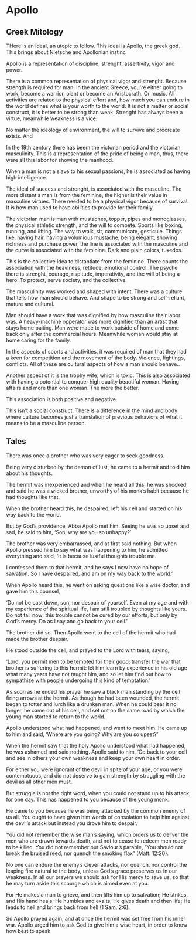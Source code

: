 # Apollo


## Greek Mitology

THere is an ideal, an utopic to follow. This ideal is Apollo, the greek god. This brings about Nietsche and Apollonian instinc

Apollo is a representation of discipline, strenght, assertivity, vigor and power.

There is a common representation of physical vigor and strenght. Because strength is required for man. In the ancient Greece, you're either going to work, become a warrior, plant or become an Aristocrath. Or music. All activities are related to the physical effort and, how much you can endure in the world defines what is your worth to the world. It is not a matter or social construct, it is better to be strong than weak. Strenght has always been a virtue, meanwhile weakness is a vice.

No matter the ideology of environment, the will to survive and procreate exists. And 

In the 19th century there has beem the victorian period and the victorian masculinity. This is a representation of the pride of being a man, thus, there were all this labor for showing the manhood. 

When a man is not a slave to his sexual passions, he is associated as having high intelligence. 

The ideal of success and strenght, is associated with the masculine. The more distant a man is from the feminine, the higher is their value in masculine virtues. There needed to be a physical vigor because of survival. It is how man used to have abilities to provide for their family. 

The victorian man is man with mustaches, topper, pipes and monoglasses, the physical athletic strength, and the will to compete. Sports like boxing, running, and lifting. The way to walk, sit, communicate, gesticule. Things like, having hair, having a volumious mustache, being elegant, showing richness and purchase power, the line is associated with the masculine and the curve is associated with the feminine. Dark and plain colors, tuxedos.

This is the collective idea to distantiate from the feminine. There counts the association with the heaviness, retitude, emotional control. The psyche there is strenght, courage, rispitude, imperativity, and the will of being a hero. To protect, serve society, and the collective. 

The masculinity was worked and shaped with intent. There was a culture that tells how man should behave. And shape to be strong and self-reliant, mature and cultural.


Man should have a work that was dignified by how masculine their labor was. A heavy-machine opperator was more dignified than an artist that stays home paiting. Man were made to work outside of home and come back only after the commercial hours. Meanwhile woman would stay at home caring for the family. 

In the aspects of sports and activities, it was required of man that they had a keen for competition and the movement of the body. Violence, fightings, conflicts. All of these are cultural aspects of how a man should behave..

Another aspect of it is the trophy wife, which is toxic. This is also associated with having a potential to conquer high quality beautiful woman. Having affairs and more than one woman. The more the better. 

This association is both positive and negative. 

This isn't a social construct. There is a difference in the mind and body where culture becomes just a translation of previous behaviors of what it means to be a masculine person.





## Tales

There was once a brother who was very eager to seek goodness. 

Being very disturbed by the demon of lust, he came to a hermit and told him about his thoughts. 

The hermit was inexperienced and when he heard all this, he was shocked, and said he was a wicked brother, unworthy of his monk’s habit because he had thoughts like that.

When the brother heard this, he despaired, left his cell and started on his way back to the world. 

But by God’s providence, Abba Apollo met him. Seeing he was so upset and sad, he said to him, ‘Son, why are you so unhappy?’ 

The brother was very embarrassed, and at first said nothing. But when Apollo pressed him to say what was happening to him, he admitted everything and said, ‘It is because lustful thoughts trouble me. 

I confessed them to that hermit, and he says I now have no hope of salvation. So I have despaired, and am on my way back to the world.’

When Apollo heard this, he went on asking questions like a wise doctor, and gave him this counsel, 

‘Do not be cast down, son, nor despair of yourself. Even at my age and with my experience of the spiritual life, I am still troubled by thoughts like yours. Do not fail now; this trouble cannot be cured by our efforts, but only by God’s mercy. Do as I say and go back to your cell.’

The brother did so. Then Apollo went to the cell of the hermit who had made the brother despair. 

He stood outside the cell, and prayed to the Lord with tears, saying, 

‘Lord, you permit men to be tempted for their good; transfer the war that brother is suffering to this hermit: let him learn by experience in his old age what many years have not taught him, and so let him find out how to sympathize with people undergoing this kind of temptation.’ 

As soon as he ended his prayer he saw a black man standing by the cell firing arrows at the hermit. As though he had been wounded, the hermit began to totter and lurch like a drunken man. When he could bear it no longer, he came out of his cell, and set out on the same road by which the young man started to return to the world. 

Apollo understood what had happened, and went to meet him. He came up to him and said, ‘Where are you going? Why are you so upset?’ 

When the hermit saw that the holy Apollo understood what had happened, he was ashamed and said nothing. Apollo said to him, ‘Go back to your cell and see in others your own weakness and keep your own heart in order. 

For either you were ignorant of the devil in spite of your age, or you were contemptuous, and did not deserve to gain strength by struggling with the devil as all other men must. 

But struggle is not the right word, when you could not stand up to his attack for one day. This has happened to you because of the young monk. 

He came to you because he was being attacked by the common enemy of us all. You ought to have given him words of consolation to help him against the devil’s attack but instead you drove him to despair. 

You did not remember the wise man’s saying, which orders us to deliver the men who are drawn towards death, and not to cease to redeem men ready to be killed. You did not remember our Saviour’s parable, “You should not break the bruised reed, nor quench the smoking flax” (Matt. 12:20).

No one can endure the enemy’s clever attacks, nor quench, nor control the leaping fire natural to the body, unless God’s grace preserves us in our weakness. In all our prayers we should ask for His mercy to save us, so that he may turn aside this scourge which is aimed even at you. 

For He makes a man to grieve, and then lifts him up to salvation; He strikes, and His hand heals; He humbles and exalts; He gives death and then life; He leads to hell and brings back from hell (1 Sam. 2:6). 

So Apollo prayed again, and at once the hermit was set free from his inner war. Apollo urged him to ask God to give him a wise heart, in order to know how best to speak.

